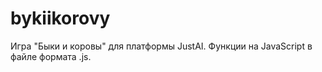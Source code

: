 # bykiikorovy
Игра "Быки и коровы" для платформы JustAI. Функции на JavaScript в файле формата .js.
